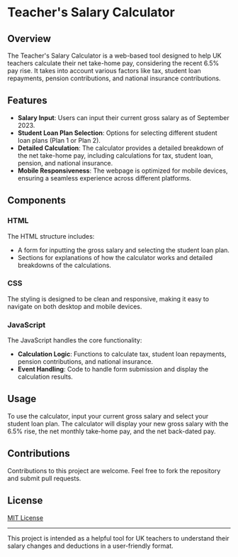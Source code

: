 # Teacher's Salary Calculator

## Overview
The Teacher's Salary Calculator is a web-based tool designed to help UK teachers calculate their net take-home pay, considering the recent 6.5% pay rise. It takes into account various factors like tax, student loan repayments, pension contributions, and national insurance contributions.

## Features
- **Salary Input**: Users can input their current gross salary as of September 2023.
- **Student Loan Plan Selection**: Options for selecting different student loan plans (Plan 1 or Plan 2).
- **Detailed Calculation**: The calculator provides a detailed breakdown of the net take-home pay, including calculations for tax, student loan, pension, and national insurance.
- **Mobile Responsiveness**: The webpage is optimized for mobile devices, ensuring a seamless experience across different platforms.

## Components
### HTML
The HTML structure includes:
- A form for inputting the gross salary and selecting the student loan plan.
- Sections for explanations of how the calculator works and detailed breakdowns of the calculations.

### CSS
The styling is designed to be clean and responsive, making it easy to navigate on both desktop and mobile devices.

### JavaScript
The JavaScript handles the core functionality:
- **Calculation Logic**: Functions to calculate tax, student loan repayments, pension contributions, and national insurance.
- **Event Handling**: Code to handle form submission and display the calculation results.

## Usage
To use the calculator, input your current gross salary and select your student loan plan. The calculator will display your new gross salary with the 6.5% rise, the net monthly take-home pay, and the net back-dated pay.

## Contributions
Contributions to this project are welcome. Feel free to fork the repository and submit pull requests.

## License
[MIT License](LICENSE)

---

This project is intended as a helpful tool for UK teachers to understand their salary changes and deductions in a user-friendly format.
